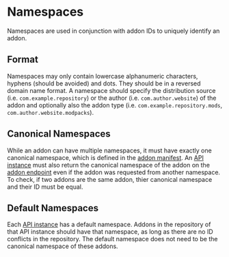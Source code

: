 # Namespaces

Namespaces are used in conjunction with addon IDs to uniquely identify an addon.

## Format

Namespaces may only contain lowercase alphanumeric characters, hyphens (should be avoided) and dots. 
They should be in a reversed domain name format. A namespace should specify the distribution source
(i.e. `com.example.repository`) or the author (i.e. `com.author.website`) of the addon and 
optionally also the addon type (i.e. `com.example.repository.mods`, `com.author.website.modpacks`).

## Canonical Namespaces

While an addon can have multiple namespaces, it must have exactly one canonical
namespace, which is defined in the [addon manifest](../schema/manifest.md#namespace).
An [API instance](../api/) must also return the canonical namespace of 
the addon on the [addon endpoint](../api/features/addons.md#get-addon)
even if the addon was requested from another namespace. To check, if two addons
are the same addon, thier canonical namespace and their ID must be equal.

## Default Namespaces

Each [API instance](../api/) has a default namespace. Addons in the 
repository of that API instance should have that namespace, as long as there
are no ID conflicts in the repository. The default namespace does not need
to be the canonical namespace of these addons. 